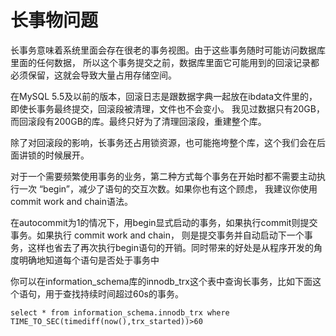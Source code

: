 

# 长事物问题

长事务意味着系统里面会存在很老的事务视图。由于这些事务随时可能访问数据库里面的任何数据，
所以这个事务提交之前，数据库里面它可能用到的回滚记录都必须保留，这就会导致大量占用存储空间。

在MySQL 5.5及以前的版本，回滚日志是跟数据字典一起放在ibdata文件里的，即使长事务最终提交，回滚段被清理，文件也不会变小。
我见过数据只有20GB，而回滚段有200GB的库。最终只好为了清理回滚段，重建整个库。

除了对回滚段的影响，长事务还占用锁资源，也可能拖垮整个库，这个我们会在后面讲锁的时候展开。


对于一个需要频繁使用事务的业务，第二种方式每个事务在开始时都不需要主动执行一次 “begin”，减少了语句的交互次数。如果你也有这个顾虑，
我建议你使用commit work and chain语法。

在autocommit为1的情况下，用begin显式启动的事务，如果执行commit则提交事务。如果执行 commit work and chain，
则是提交事务并自动启动下一个事务，这样也省去了再次执行begin语句的开销。同时带来的好处是从程序开发的角度明确地知道每个语句是否处于事务中

你可以在information_schema库的innodb_trx这个表中查询长事务，比如下面这个语句，用于查找持续时间超过60s的事务。

```mysql
select * from information_schema.innodb_trx where TIME_TO_SEC(timediff(now(),trx_started))>60
```